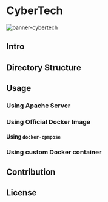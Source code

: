 # CyberTech

![banner-cybertech](./assets/banner.png)

## Intro  

## Directory Structure  

## Usage  

### Using Apache Server  

### Using Official Docker Image  

#### Using `docker-cpmpose`  

### Using custom Docker container  

## Contribution  

## License  